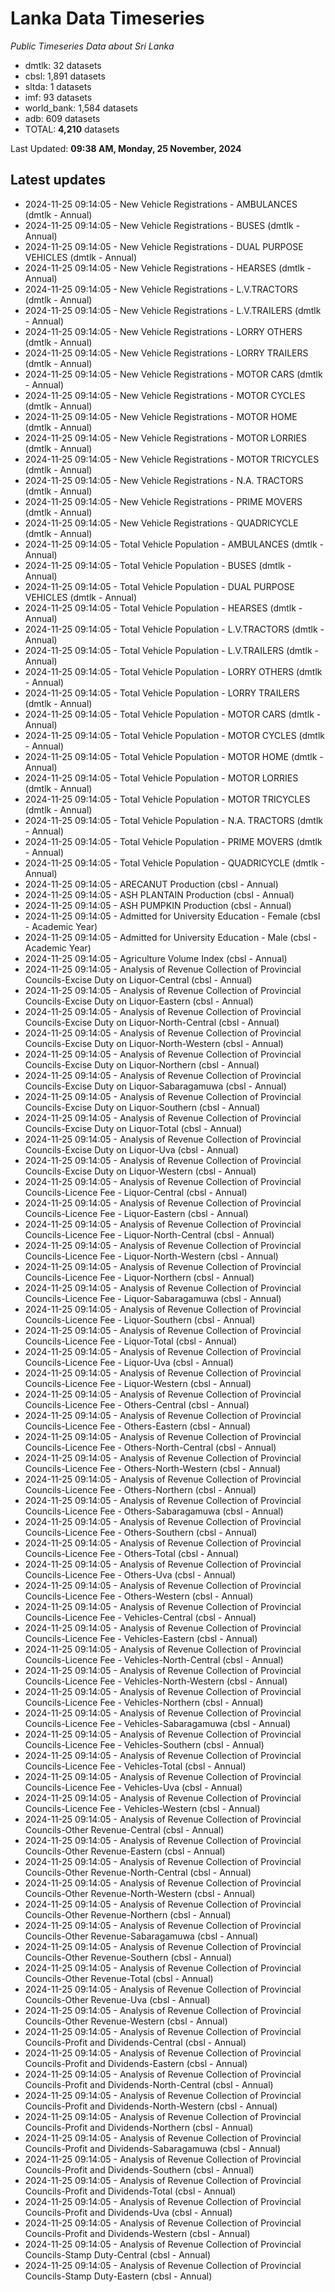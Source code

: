 # Lanka Data Timeseries
*Public Timeseries Data about Sri Lanka*

* dmtlk: 32 datasets
* cbsl: 1,891 datasets
* sltda: 1 datasets
* imf: 93 datasets
* world_bank: 1,584 datasets
* adb: 609 datasets
* TOTAL: **4,210** datasets

Last Updated: **09:38 AM, Monday, 25 November, 2024**

## Latest updates

* 2024-11-25 09:14:05 - New Vehicle Registrations - AMBULANCES (dmtlk - Annual)
* 2024-11-25 09:14:05 - New Vehicle Registrations - BUSES (dmtlk - Annual)
* 2024-11-25 09:14:05 - New Vehicle Registrations - DUAL PURPOSE VEHICLES (dmtlk - Annual)
* 2024-11-25 09:14:05 - New Vehicle Registrations - HEARSES (dmtlk - Annual)
* 2024-11-25 09:14:05 - New Vehicle Registrations - L.V.TRACTORS (dmtlk - Annual)
* 2024-11-25 09:14:05 - New Vehicle Registrations - L.V.TRAILERS (dmtlk - Annual)
* 2024-11-25 09:14:05 - New Vehicle Registrations - LORRY OTHERS (dmtlk - Annual)
* 2024-11-25 09:14:05 - New Vehicle Registrations - LORRY TRAILERS (dmtlk - Annual)
* 2024-11-25 09:14:05 - New Vehicle Registrations - MOTOR CARS (dmtlk - Annual)
* 2024-11-25 09:14:05 - New Vehicle Registrations - MOTOR CYCLES (dmtlk - Annual)
* 2024-11-25 09:14:05 - New Vehicle Registrations - MOTOR HOME (dmtlk - Annual)
* 2024-11-25 09:14:05 - New Vehicle Registrations - MOTOR LORRIES (dmtlk - Annual)
* 2024-11-25 09:14:05 - New Vehicle Registrations - MOTOR TRICYCLES (dmtlk - Annual)
* 2024-11-25 09:14:05 - New Vehicle Registrations - N.A. TRACTORS (dmtlk - Annual)
* 2024-11-25 09:14:05 - New Vehicle Registrations - PRIME MOVERS (dmtlk - Annual)
* 2024-11-25 09:14:05 - New Vehicle Registrations - QUADRICYCLE (dmtlk - Annual)
* 2024-11-25 09:14:05 - Total Vehicle Population - AMBULANCES (dmtlk - Annual)
* 2024-11-25 09:14:05 - Total Vehicle Population - BUSES (dmtlk - Annual)
* 2024-11-25 09:14:05 - Total Vehicle Population - DUAL PURPOSE VEHICLES (dmtlk - Annual)
* 2024-11-25 09:14:05 - Total Vehicle Population - HEARSES (dmtlk - Annual)
* 2024-11-25 09:14:05 - Total Vehicle Population - L.V.TRACTORS (dmtlk - Annual)
* 2024-11-25 09:14:05 - Total Vehicle Population - L.V.TRAILERS (dmtlk - Annual)
* 2024-11-25 09:14:05 - Total Vehicle Population - LORRY OTHERS (dmtlk - Annual)
* 2024-11-25 09:14:05 - Total Vehicle Population - LORRY TRAILERS (dmtlk - Annual)
* 2024-11-25 09:14:05 - Total Vehicle Population - MOTOR CARS (dmtlk - Annual)
* 2024-11-25 09:14:05 - Total Vehicle Population - MOTOR CYCLES (dmtlk - Annual)
* 2024-11-25 09:14:05 - Total Vehicle Population - MOTOR HOME (dmtlk - Annual)
* 2024-11-25 09:14:05 - Total Vehicle Population - MOTOR LORRIES (dmtlk - Annual)
* 2024-11-25 09:14:05 - Total Vehicle Population - MOTOR TRICYCLES (dmtlk - Annual)
* 2024-11-25 09:14:05 - Total Vehicle Population - N.A. TRACTORS (dmtlk - Annual)
* 2024-11-25 09:14:05 - Total Vehicle Population - PRIME MOVERS (dmtlk - Annual)
* 2024-11-25 09:14:05 - Total Vehicle Population - QUADRICYCLE (dmtlk - Annual)
* 2024-11-25 09:14:05 - ARECANUT Production (cbsl - Annual)
* 2024-11-25 09:14:05 - ASH PLANTAIN Production (cbsl - Annual)
* 2024-11-25 09:14:05 - ASH PUMPKIN Production (cbsl - Annual)
* 2024-11-25 09:14:05 - Admitted for University Education - Female (cbsl - Academic Year)
* 2024-11-25 09:14:05 - Admitted for University Education - Male (cbsl - Academic Year)
* 2024-11-25 09:14:05 - Agriculture Volume Index (cbsl - Annual)
* 2024-11-25 09:14:05 - Analysis of Revenue Collection of Provincial Councils-Excise Duty on Liquor-Central (cbsl - Annual)
* 2024-11-25 09:14:05 - Analysis of Revenue Collection of Provincial Councils-Excise Duty on Liquor-Eastern (cbsl - Annual)
* 2024-11-25 09:14:05 - Analysis of Revenue Collection of Provincial Councils-Excise Duty on Liquor-North-Central (cbsl - Annual)
* 2024-11-25 09:14:05 - Analysis of Revenue Collection of Provincial Councils-Excise Duty on Liquor-North-Western (cbsl - Annual)
* 2024-11-25 09:14:05 - Analysis of Revenue Collection of Provincial Councils-Excise Duty on Liquor-Northern (cbsl - Annual)
* 2024-11-25 09:14:05 - Analysis of Revenue Collection of Provincial Councils-Excise Duty on Liquor-Sabaragamuwa (cbsl - Annual)
* 2024-11-25 09:14:05 - Analysis of Revenue Collection of Provincial Councils-Excise Duty on Liquor-Southern (cbsl - Annual)
* 2024-11-25 09:14:05 - Analysis of Revenue Collection of Provincial Councils-Excise Duty on Liquor-Total (cbsl - Annual)
* 2024-11-25 09:14:05 - Analysis of Revenue Collection of Provincial Councils-Excise Duty on Liquor-Uva (cbsl - Annual)
* 2024-11-25 09:14:05 - Analysis of Revenue Collection of Provincial Councils-Excise Duty on Liquor-Western (cbsl - Annual)
* 2024-11-25 09:14:05 - Analysis of Revenue Collection of Provincial Councils-Licence Fee - Liquor-Central (cbsl - Annual)
* 2024-11-25 09:14:05 - Analysis of Revenue Collection of Provincial Councils-Licence Fee - Liquor-Eastern (cbsl - Annual)
* 2024-11-25 09:14:05 - Analysis of Revenue Collection of Provincial Councils-Licence Fee - Liquor-North-Central (cbsl - Annual)
* 2024-11-25 09:14:05 - Analysis of Revenue Collection of Provincial Councils-Licence Fee - Liquor-North-Western (cbsl - Annual)
* 2024-11-25 09:14:05 - Analysis of Revenue Collection of Provincial Councils-Licence Fee - Liquor-Northern (cbsl - Annual)
* 2024-11-25 09:14:05 - Analysis of Revenue Collection of Provincial Councils-Licence Fee - Liquor-Sabaragamuwa (cbsl - Annual)
* 2024-11-25 09:14:05 - Analysis of Revenue Collection of Provincial Councils-Licence Fee - Liquor-Southern (cbsl - Annual)
* 2024-11-25 09:14:05 - Analysis of Revenue Collection of Provincial Councils-Licence Fee - Liquor-Total (cbsl - Annual)
* 2024-11-25 09:14:05 - Analysis of Revenue Collection of Provincial Councils-Licence Fee - Liquor-Uva (cbsl - Annual)
* 2024-11-25 09:14:05 - Analysis of Revenue Collection of Provincial Councils-Licence Fee - Liquor-Western (cbsl - Annual)
* 2024-11-25 09:14:05 - Analysis of Revenue Collection of Provincial Councils-Licence Fee - Others-Central (cbsl - Annual)
* 2024-11-25 09:14:05 - Analysis of Revenue Collection of Provincial Councils-Licence Fee - Others-Eastern (cbsl - Annual)
* 2024-11-25 09:14:05 - Analysis of Revenue Collection of Provincial Councils-Licence Fee - Others-North-Central (cbsl - Annual)
* 2024-11-25 09:14:05 - Analysis of Revenue Collection of Provincial Councils-Licence Fee - Others-North-Western (cbsl - Annual)
* 2024-11-25 09:14:05 - Analysis of Revenue Collection of Provincial Councils-Licence Fee - Others-Northern (cbsl - Annual)
* 2024-11-25 09:14:05 - Analysis of Revenue Collection of Provincial Councils-Licence Fee - Others-Sabaragamuwa (cbsl - Annual)
* 2024-11-25 09:14:05 - Analysis of Revenue Collection of Provincial Councils-Licence Fee - Others-Southern (cbsl - Annual)
* 2024-11-25 09:14:05 - Analysis of Revenue Collection of Provincial Councils-Licence Fee - Others-Total (cbsl - Annual)
* 2024-11-25 09:14:05 - Analysis of Revenue Collection of Provincial Councils-Licence Fee - Others-Uva (cbsl - Annual)
* 2024-11-25 09:14:05 - Analysis of Revenue Collection of Provincial Councils-Licence Fee - Others-Western (cbsl - Annual)
* 2024-11-25 09:14:05 - Analysis of Revenue Collection of Provincial Councils-Licence Fee - Vehicles-Central (cbsl - Annual)
* 2024-11-25 09:14:05 - Analysis of Revenue Collection of Provincial Councils-Licence Fee - Vehicles-Eastern (cbsl - Annual)
* 2024-11-25 09:14:05 - Analysis of Revenue Collection of Provincial Councils-Licence Fee - Vehicles-North-Central (cbsl - Annual)
* 2024-11-25 09:14:05 - Analysis of Revenue Collection of Provincial Councils-Licence Fee - Vehicles-North-Western (cbsl - Annual)
* 2024-11-25 09:14:05 - Analysis of Revenue Collection of Provincial Councils-Licence Fee - Vehicles-Northern (cbsl - Annual)
* 2024-11-25 09:14:05 - Analysis of Revenue Collection of Provincial Councils-Licence Fee - Vehicles-Sabaragamuwa (cbsl - Annual)
* 2024-11-25 09:14:05 - Analysis of Revenue Collection of Provincial Councils-Licence Fee - Vehicles-Southern (cbsl - Annual)
* 2024-11-25 09:14:05 - Analysis of Revenue Collection of Provincial Councils-Licence Fee - Vehicles-Total (cbsl - Annual)
* 2024-11-25 09:14:05 - Analysis of Revenue Collection of Provincial Councils-Licence Fee - Vehicles-Uva (cbsl - Annual)
* 2024-11-25 09:14:05 - Analysis of Revenue Collection of Provincial Councils-Licence Fee - Vehicles-Western (cbsl - Annual)
* 2024-11-25 09:14:05 - Analysis of Revenue Collection of Provincial Councils-Other Revenue-Central (cbsl - Annual)
* 2024-11-25 09:14:05 - Analysis of Revenue Collection of Provincial Councils-Other Revenue-Eastern (cbsl - Annual)
* 2024-11-25 09:14:05 - Analysis of Revenue Collection of Provincial Councils-Other Revenue-North-Central (cbsl - Annual)
* 2024-11-25 09:14:05 - Analysis of Revenue Collection of Provincial Councils-Other Revenue-North-Western (cbsl - Annual)
* 2024-11-25 09:14:05 - Analysis of Revenue Collection of Provincial Councils-Other Revenue-Northern (cbsl - Annual)
* 2024-11-25 09:14:05 - Analysis of Revenue Collection of Provincial Councils-Other Revenue-Sabaragamuwa (cbsl - Annual)
* 2024-11-25 09:14:05 - Analysis of Revenue Collection of Provincial Councils-Other Revenue-Southern (cbsl - Annual)
* 2024-11-25 09:14:05 - Analysis of Revenue Collection of Provincial Councils-Other Revenue-Total (cbsl - Annual)
* 2024-11-25 09:14:05 - Analysis of Revenue Collection of Provincial Councils-Other Revenue-Uva (cbsl - Annual)
* 2024-11-25 09:14:05 - Analysis of Revenue Collection of Provincial Councils-Other Revenue-Western (cbsl - Annual)
* 2024-11-25 09:14:05 - Analysis of Revenue Collection of Provincial Councils-Profit and Dividends-Central (cbsl - Annual)
* 2024-11-25 09:14:05 - Analysis of Revenue Collection of Provincial Councils-Profit and Dividends-Eastern (cbsl - Annual)
* 2024-11-25 09:14:05 - Analysis of Revenue Collection of Provincial Councils-Profit and Dividends-North-Central (cbsl - Annual)
* 2024-11-25 09:14:05 - Analysis of Revenue Collection of Provincial Councils-Profit and Dividends-North-Western (cbsl - Annual)
* 2024-11-25 09:14:05 - Analysis of Revenue Collection of Provincial Councils-Profit and Dividends-Northern (cbsl - Annual)
* 2024-11-25 09:14:05 - Analysis of Revenue Collection of Provincial Councils-Profit and Dividends-Sabaragamuwa (cbsl - Annual)
* 2024-11-25 09:14:05 - Analysis of Revenue Collection of Provincial Councils-Profit and Dividends-Southern (cbsl - Annual)
* 2024-11-25 09:14:05 - Analysis of Revenue Collection of Provincial Councils-Profit and Dividends-Total (cbsl - Annual)
* 2024-11-25 09:14:05 - Analysis of Revenue Collection of Provincial Councils-Profit and Dividends-Uva (cbsl - Annual)
* 2024-11-25 09:14:05 - Analysis of Revenue Collection of Provincial Councils-Profit and Dividends-Western (cbsl - Annual)
* 2024-11-25 09:14:05 - Analysis of Revenue Collection of Provincial Councils-Stamp Duty-Central (cbsl - Annual)
* 2024-11-25 09:14:05 - Analysis of Revenue Collection of Provincial Councils-Stamp Duty-Eastern (cbsl - Annual)